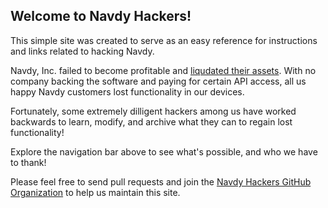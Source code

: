 ## Welcome to Navdy Hackers!

This simple site was created to serve as an easy reference for instructions and links related to hacking Navdy.

Navdy, Inc. failed to become profitable and [liqudated their assets](https://techcrunch.com/2017/11/27/navdy-contacts-would-be-creditors-prepares-to-liquidate/).  With no company backing the software and paying for certain API access, all us happy Navdy customers lost functionality in our devices.

Fortunately, some extremely dilligent hackers among us have worked backwards to learn, modify, and archive what they can to regain lost functionality!

Explore the navigation bar above to see what's possible, and who we have to thank!

Please feel free to send pull requests and join the [Navdy Hackers GitHub Organization](https://github.com/Navdy-Hackers) to help us maintain this site.
